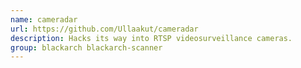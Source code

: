 ```yaml
---
name: cameradar
url: https://github.com/Ullaakut/cameradar
description: Hacks its way into RTSP videosurveillance cameras.
group: blackarch blackarch-scanner
---
```

